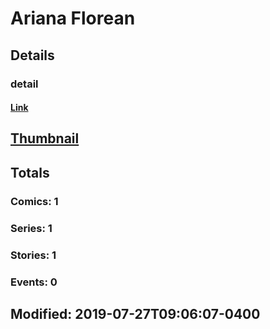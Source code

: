 # Ariana  Florean 
## Details
### detail
#### [Link](http://marvel.com/comics/creators/13533/ariana_florean?utm_campaign=apiRef&utm_source=225578a89fc76f3d20fbffda5d17a88d)
## [Thumbnail](http://i.annihil.us/u/prod/marvel/i/mg/b/40/image_not_available.jpg)
## Totals
### Comics: 1
### Series: 1
### Stories: 1
### Events: 0
## Modified: 2019-07-27T09:06:07-0400